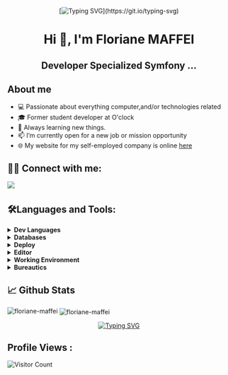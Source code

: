 <div align="center">

[![Typing SVG](https://readme-typing-svg.demolab.com?font=Fira+Code&size=25&pause=1000&color=5842FF&center=true&vCenter=true&width=650&lines=Welcome+to+the+Floriane-MAFFEI's+GitHub+!!!)](https://git.io/typing-svg)

</div>

<h1 align="center">Hi 👋, I'm Floriane MAFFEI</h1>
<h2 align="center">Developer Specialized Symfony ...</h2>


## **About me**
<ul> 
    <li>💻 Passionate about everything computer,and/or technologies related</li>
    <li>🎓 Former student developer at O'clock</li>
    <li>🧠 Always learning new things.</li>
    <li>📫 I’m currently open for a new job or mission opportunity</li>
    <li>🌐 My website for my self-employed company is online <a href="https://maffei-webworld.fr/">here</a></li> 
</ul>


## 🙋‍🔗 **Connect with me:**
<p align="left">
<a href="https://linkedin.com/in/floriane-maffei"><img src="https://img.shields.io/badge/-Floriane%20Maffei-0077B5?style=for-the-badge&logo=Linkedin&logoColor=white"/></a>
</p>

## 🛠**Languages and Tools:**

<details>
<summary><strong>Dev Languages</strong></summary>

|  HTML5     | CSS3      | JAVASCRIPT  |  PHP    |    
|---    |:-:    |:-:    |---    |
| ![HTML5](img/html-5.png)      |  ![CSS3](img/css-3.png)     | ![JAVASCRIPT](img/js.png) | ![PHP](img/php.png)      |     

|  SASS     |  BOOTSTRAP    |  SYMFONY
|---    |:-:    |:-:    |
| ![SASS](img/sass.png) |  ![BOOTSTRAP](img/bootstrap.png)  | ![SYMFONY](img/symfony_white.png) 

</details>
<details>
<summary><strong>Databases</strong></summary>

|  MYSQL  |  MARIADB  |
|---   |:-:   |
|  ![MYSQL](img/mysql.png)   | ![MARIADB](img/MariaDB.png)

</details>
<details>
<summary><strong>Deploy</strong></summary>

|  GIT  |  GITHUB  |
|---   |:-:   |
|  ![GIT](img/Git.png)   | ![GITHUB](img/github.png)
      

</details>
<details>
<summary><strong>Editor</strong></summary>

|  VSCODE  |
|---   |
|  ![VSCODE](img/vscode.png)   |
   

</details>
<details>
<summary><strong>Working Environment</strong></summary>

|  WINDOWS     |  LINUX    |  UBUNTU
|---    |:-:    |:-:    |
| ![WINDOWS](img/windows.png) |  ![LINUX](img/linux.png)  | ![UBUNTU](img/ubuntu.png) 

|  MAMP  |  WAMP  |
|---   |:-:   |
|  ![MAMP](img/mamp-pro.png)   | ![WAMP](img/WAMP.png)
               

</details>
<details>
<summary><strong>Bureautics</strong></summary>https://github-readme-stats.vercel.app/api/top-langs/?username=Floriane-MAFFEI&layout=compact

|  WORD     |  EXCEL    |  POWERPOINT
|---    |:-:    |:-:    |
| ![WORD](img/word.png) |  ![EXCEL](img/excel.png)  | ![POWERPOINT](img/powerpoint.png)

</details>

## 📈 **Github Stats**
<p><img align="left" src="https://github-readme-stats.vercel.app/api/top-langs?username=floriane-maffei&theme=dark&layout=compact" alt="floriane-maffei" /></p>


<p>&nbsp;<img align="center" src="https://github-readme-stats.vercel.app/api?username=floriane-maffei&theme=dark&title_color=5842ff&locale=fr" alt="floriane-maffei" /></p>


<div align="center">

[![Typing SVG](https://readme-typing-svg.demolab.com?font=Fira+Code&pause=900&color=D114F7&center=true&vCenter=true&width=900&lines=+%E2%80%9CStubbornness+is+the+path+to+success.%E2%80%9D+-+C.Chaplin;+%E2%80%9CQuitters+never+win%2C+winners+never+quit.+%22+-+S.Jobs;+%E2%80%9CFrom+failure+comes+success.+%22+-+chinese+proverb;%E2%80%9CAny+successful+person+had+a+dream+and+followed+it+through.+%22+-++A.Robbins)](https://git.io/typing-svg)

</div>

## **Profile Views :**<br>
![Visitor Count](https://profile-counter.glitch.me/Floriane-Maffei/count.svg)
